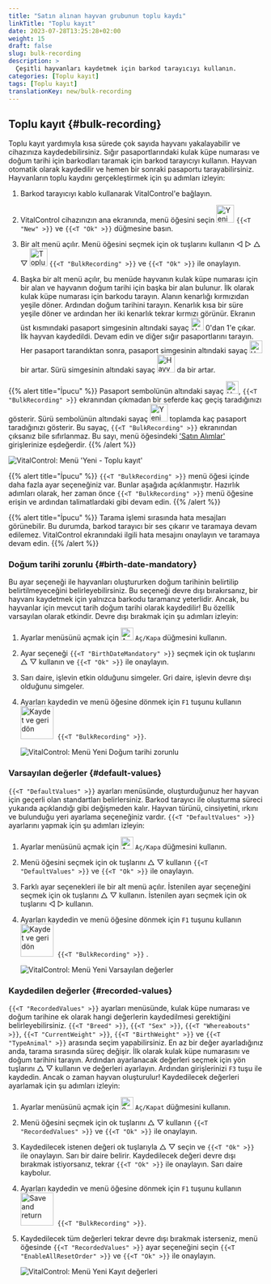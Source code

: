 ```yaml
---
title: "Satın alınan hayvan grubunun toplu kaydı"
linkTitle: "Toplu kayıt"
date: 2023-07-28T13:25:28+02:00
weight: 15
draft: false
slug: bulk-recording
description: >
  Çeşitli hayvanları kaydetmek için barkod tarayıcıyı kullanın.
categories: [Toplu kayıt]
tags: [Toplu kayıt]
translationKey: new/bulk-recording
---
```

## Toplu kayıt {#bulk-recording}

Toplu kayıt yardımıyla kısa sürede çok sayıda hayvanı yakalayabilir ve cihazınıza kaydedebilirsiniz. Sığır pasaportlarındaki kulak küpe numarası ve doğum tarihi için barkodları taramak için barkod tarayıcıyı kullanın. Hayvan otomatik olarak kaydedilir ve hemen bir sonraki pasaportu tarayabilirsiniz. Hayvanların toplu kaydını gerçekleştirmek için şu adımları izleyin:

1. Barkod tarayıcıyı kablo kullanarak VitalControl'e bağlayın.

2. VitalControl cihazınızın ana ekranında, menü öğesini seçin <img src="/icons/main/new-animal.svg" width="35" align="bottom" alt="Yeni hayvan" /> `{{<T "New" >}}` ve `{{<T "Ok" >}}` düğmesine basın.

3. Bir alt menü açılır. Menü öğesini seçmek için ok tuşlarını kullanın ◁ ▷ △ ▽ <img src="/icons/main/barcode-scan.svg" width="35" align="bottom" alt="Toplu kayıt" /> `{{<T "BulkRecording" >}}` ve `{{<T "Ok" >}}` ile onaylayın.

4. Başka bir alt menü açılır, bu menüde hayvanın kulak küpe numarası için bir alan ve hayvanın doğum tarihi için başka bir alan bulunur. İlk olarak kulak küpe numarası için barkodu tarayın. Alanın kenarlığı kırmızıdan yeşile döner. Ardından doğum tarihini tarayın. Kenarlık kısa bir süre yeşile döner ve ardından her iki kenarlık tekrar kırmızı görünür. Ekranın üst kısmındaki pasaport simgesinin altındaki sayaç <img src="/icons/header/animal-passports.svg" width="25" align="bottom" alt="Hayvan pasaportları" title="Hayvan pasaportları" /> 0'dan 1'e çıkar. İlk hayvan kaydedildi. Devam edin ve diğer sığır pasaportlarını tarayın. Her pasaport tarandıktan sonra, pasaport simgesinin altındaki sayaç <img src="/icons/header/animal-passports.svg" width="25" align="bottom" alt="Hayvan pasaportları" title="Hayvan pasaportları" /> bir artar. Sürü simgesinin altındaki sayaç <img src="/icons/header/group.svg" width="35" align="bottom" alt="Hayvan grubu"  title="Hayvan grubu" /> da bir artar.


{{% alert title="İpucu" %}}
Pasaport sembolünün altındaki sayaç <img src="/icons/header/animal-passports.svg" width="25" align="bottom" alt="Hayvan pasaportları" title="Hayvan pasaportları" />, `{{<T "BulkRecording" >}}` ekranından çıkmadan bir seferde kaç geçiş taradığınızı gösterir. Sürü sembolünün altındaki sayaç <img src="/icons/header/group.svg" width="35" align="bottom" alt="Yeni hayvan" /> toplamda kaç pasaport taradığınızı gösterir. Bu sayaç, `{{<T "BulkRecording" >}}` ekranından çıksanız bile sıfırlanmaz. Bu sayı, menü öğesindeki ['Satın Alımlar'](../new-on-farm/purchased-animals/) girişlerinize eşdeğerdir.
{{% /alert %}}

   ![VitalControl: Menü 'Yeni - Toplu kayıt'](../images/bulk-recording.png "Toplu kayıt")

{{% alert title="İpucu" %}}
`{{<T "BulkRecording" >}}` menü öğesi içinde daha fazla ayar seçeneğiniz var. Bunlar aşağıda açıklanmıştır. Hazırlık adımları olarak, her zaman önce `{{<T "BulkRecording" >}}` menü öğesine erişin ve ardından talimatlardaki gibi devam edin.
{{% /alert %}}

{{% alert title="İpucu" %}}
Tarama işlemi sırasında hata mesajları görünebilir. Bu durumda, barkod tarayıcı bir ses çıkarır ve taramaya devam edilemez. VitalControl ekranındaki ilgili hata mesajını onaylayın ve taramaya devam edin.
{{% /alert %}}

### Doğum tarihi zorunlu {#birth-date-mandatory}

Bu ayar seçeneği ile hayvanları oluştururken doğum tarihinin belirtilip belirtilmeyeceğini belirleyebilirsiniz. Bu seçeneği devre dışı bırakırsanız, bir hayvanı kaydetmek için yalnızca barkodu taramanız yeterlidir. Ancak, bu hayvanlar için mevcut tarih doğum tarihi olarak kaydedilir! Bu özellik varsayılan olarak etkindir. Devre dışı bırakmak için şu adımları izleyin:

1. Ayarlar menüsünü açmak için <img src="/icons/gear.svg" width="25" align="bottom" alt="Ayarlar menüsü" /> `Aç/Kapa` düğmesini kullanın.

2. Ayar seçeneği `{{<T "BirthDateMandatory" >}}` seçmek için ok tuşlarını △ ▽ kullanın ve `{{<T "Ok" >}}` ile onaylayın.

3. Sarı daire, işlevin etkin olduğunu simgeler. Gri daire, işlevin devre dışı olduğunu simgeler.


4. Ayarları kaydedin ve menü öğesine dönmek için `F1` tuşunu kullanın &nbsp;<img src="/icons/footer/save_exit.svg" width="65" align="bottom" alt="Kaydet ve geri dön" />&nbsp; `{{<T "BulkRecording" >}}`.

   ![VitalControl: Menü Yeni Doğum tarihi zorunlu](../images/birthdate.png "Doğum tarihi zorunlu")

### Varsayılan değerler {#default-values}

`{{<T "DefaultValues" >}}` ayarları menüsünde, oluşturduğunuz her hayvan için geçerli olan standartları belirlersiniz. Barkod tarayıcı ile oluşturma süreci yukarıda açıklandığı gibi değişmeden kalır. Hayvan türünü, cinsiyetini, ırkını ve bulunduğu yeri ayarlama seçeneğiniz vardır. `{{<T "DefaultValues" >}}` ayarlarını yapmak için şu adımları izleyin:

1. Ayarlar menüsünü açmak için <img src="/icons/gear.svg" width="25" align="bottom" alt="Ayarlar menüsü" /> `Aç/Kapa` düğmesini kullanın.

2. Menü öğesini seçmek için ok tuşlarını △ ▽ kullanın `{{<T "DefaultValues" >}}` ve `{{<T "Ok" >}}` ile onaylayın.

3. Farklı ayar seçenekleri ile bir alt menü açılır. İstenilen ayar seçeneğini seçmek için ok tuşlarını △ ▽ kullanın. İstenilen ayarı seçmek için ok tuşlarını ◁ ▷ kullanın.

4. Ayarları kaydedin ve menü öğesine dönmek için `F1` tuşunu kullanın&nbsp;<img src="/icons/footer/save_exit.svg" width="65" align="bottom" alt="Kaydet ve geri dön" />&nbsp; `{{<T "BulkRecording" >}}` .

   ![VitalControl: Menü Yeni Varsayılan değerler](../images/defaultvalues.png "Varsayılan değerler")

### Kaydedilen değerler {#recorded-values}

`{{<T "RecordedValues" >}}` ayarları menüsünde, kulak küpe numarası ve doğum tarihine ek olarak hangi değerlerin kaydedilmesi gerektiğini belirleyebilirsiniz. `{{<T "Breed" >}}`, `{{<T "Sex" >}}`, `{{<T "Whereabouts" >}}`, `{{<T "CurrentWeight" >}}`, `{{<T "BirthWeight" >}}` ve `{{<T "TypeAnimal" >}}` arasında seçim yapabilirsiniz. En az bir değer ayarladığınız anda, tarama sırasında süreç değişir. İlk olarak kulak küpe numarasını ve doğum tarihini tarayın. Ardından ayarlanacak değerleri seçmek için yön tuşlarını △ ▽ kullanın ve değerleri ayarlayın. Ardından girişlerinizi `F3` tuşu ile kaydedin. Ancak o zaman hayvan oluşturulur! Kaydedilecek değerleri ayarlamak için şu adımları izleyin:


1. Ayarlar menüsünü açmak için <img src="/icons/gear.svg" width="25" align="bottom" alt="Settings menu" /> `Aç/Kapat` düğmesini kullanın.

2. Menü öğesini seçmek için ok tuşlarını △ ▽ kullanın `{{<T "RecordedValues" >}}` ve `{{<T "Ok" >}}` ile onaylayın.

3. Kaydedilecek istenen değeri ok tuşlarıyla △ ▽ seçin ve `{{<T "Ok" >}}` ile onaylayın. Sarı bir daire belirir. Kaydedilecek değeri devre dışı bırakmak istiyorsanız, tekrar `{{<T "Ok" >}}` ile onaylayın. Sarı daire kaybolur.

4. Ayarları kaydedin ve menü öğesine dönmek için `F1` tuşunu kullanın &nbsp;<img src="/icons/footer/save_exit.svg" width="65" align="bottom" alt="Save and return" />&nbsp; `{{<T "BulkRecording" >}}`.

5. Kaydedilecek tüm değerleri tekrar devre dışı bırakmak isterseniz, menü öğesinde `{{<T "RecordedValues" >}}` ayar seçeneğini seçin `{{<T "EnableAllResetOrder" >}}` ve `{{<T "Ok" >}}` ile onaylayın.

   ![VitalControl: Menü Yeni Kayıt değerleri](../images/recordvalues.png "Kayıt değerleri")
